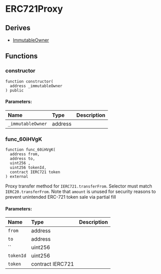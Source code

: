 # ERC721Proxy






## Derives
- [ImmutableOwner](helpers/ImmutableOwner.md)

## Functions
### constructor
```solidity
function constructor(
  address _immutableOwner
) public
```


#### Parameters:
| Name | Type | Description                                                          |
| :--- | :--- | :------------------------------------------------------------------- |
|`_immutableOwner` | address | 


### func_60iHVgK
```solidity
function func_60iHVgK(
  address from,
  address to,
  uint256 ,
  uint256 tokenId,
  contract IERC721 token
) external
```
Proxy transfer method for `IERC721.transferFrom`. Selector must match `IERC20.transferFrom`.
Note that `amount` is unused for security reasons to prevent unintended ERC-721 token sale via partial fill

#### Parameters:
| Name | Type | Description                                                          |
| :--- | :--- | :------------------------------------------------------------------- |
|`from` | address | 
|`to` | address | 
|`` | uint256 | 
|`tokenId` | uint256 | 
|`token` | contract IERC721 | 


